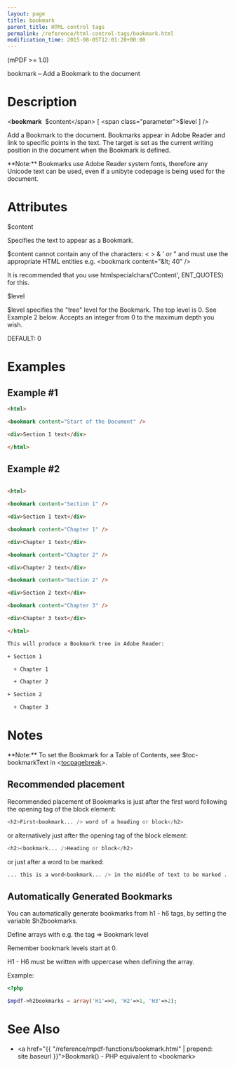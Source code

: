 ```yaml
---
layout: page
title: bookmark
parent_title: HTML control tags
permalink: /reference/html-control-tags/bookmark.html
modification_time: 2015-08-05T12:01:20+00:00
---
```


(mPDF >= 1.0)

bookmark – Add a Bookmark to the document

# Description

&lt;**bookmark**  <span class="parameter">$content</span> [ <span class="parameter">$level</span> ] /&gt;

Add a Bookmark to the document. Bookmarks appear in Adobe Reader and link to specific points in the text. The target 
is set as the current writing position in the document when the Bookmark is defined.

<div class="alert alert-info" role="alert" markdown="1">
    **Note:** Bookmarks use Adobe Reader system fonts, therefore any Unicode text can be used, even if 
    a unibyte codepage is being used for the document.
</div>

# Attributes

<span class="parameter">$content</span>

Specifies the text to appear as a Bookmark.

<span class="parameter">$content</span> cannot contain any of the characters: &lt; &gt; &amp; ' *or* " and must use 
the appropriate HTML entities e.g. &lt;bookmark content="&amp;lt; 40" /&gt;

It is recommended that you use htmlspecialchars('Content', ENT_QUOTES) for this.

<span class="parameter">$level</span>

<span class="parameter">$level</span> specifies the "tree" level for the Bookmark. The top level is 0. See Example 2 
below. Accepts an integer from 0 to the maximum depth you wish.

<span class="smallblock">DEFAULT</span>: 0

# Examples

## Example #1

```html
<html>

<bookmark content="Start of the Document" />

<div>Section 1 text</div>

</html>

```

## Example #2

```html

<html>

<bookmark content="Section 1" />

<div>Section 1 text</div>

<bookmark content="Chapter 1" />

<div>Chapter 1 text</div>

<bookmark content="Chapter 2" />

<div>Chapter 2 text</div>

<bookmark content="Section 2" />

<div>Section 2 text</div>

<bookmark content="Chapter 3" />

<div>Chapter 3 text</div>

</html>

This will produce a Bookmark tree in Adobe Reader:

+ Section 1

  + Chapter 1

  + Chapter 2

+ Section 2

  + Chapter 3

```

# Notes

<div class="alert alert-info" role="alert" markdown="1">
    **Note:** To set the Bookmark for a Table of Contents, see 
    <span class="parameter">$toc-bookmarkText</span> in 
    &lt;<a href="{{ "/reference/html-control-tags/tocpagebreak.html" | prepend: site.baseurl }}">tocpagebreak</a>&gt;.
</div>

## Recommended placement

Recommended placement of Bookmarks is just after the first word following the opening tag of the block element:

```php
<h2>First<bookmark... /> word of a heading or block</h2>

```

or alternatively just after the opening tag of the block element:

```php
<h2><bookmark... />Heading or block</h2>

```

or just after a word to be marked:

```php
... this is a word<bookmark... /> in the middle of text to be marked ...

```

## Automatically Generated Bookmarks

You can automatically generate bookmarks from h1 - h6 tags, by setting the variable 
<span class="parameter">$h2bookmarks</span>.

Define arrays with e.g. the tag =&gt; Bookmark level

Remember bookmark levels start at 0.

H1 - H6 must be written with uppercase when defining the array.

Example:

```php
<?php

$mpdf->h2bookmarks = array('H1'=>0, 'H2'=>1, 'H3'=>2);

```

# See Also

- <a href="{{ "/reference/mpdf-functions/bookmark.html" | prepend: site.baseurl }}">Bookmark()</a> - PHP equivalent to &lt;bookmark&gt;
